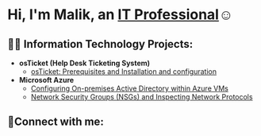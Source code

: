 <h1>Hi, I'm Malik, an <a href="https://linkedin.com">IT Professional</a>☺</h1>

<h2>👨‍💻 Information Technology Projects:</h2>

- <b>osTicket (Help Desk Ticketing System)</b>
  - [osTicket: Prerequisites and Installation and configuration ](https://github.com/malcampbell131/osticket-prereqs)
- <b>Microsoft Azure</b>
  - [Configuring On-premises Active Directory within Azure VMs](https://github.com/malcampbell131/configure-ad)
  - [Network Security Groups (NSGs) and Inspecting Network Protocols](https://github.com//azure-network-protocols)

<h2>🤳Connect with me:</h2>






